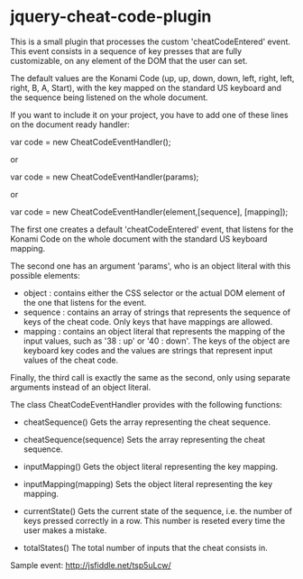 # jquery-cheat-code-plugin
This is a small plugin that processes the custom 'cheatCodeEntered' event. This event consists in a sequence of key
presses that are fully customizable, on any element of the DOM that the user can set.

The default values are the Konami Code (up, up, down, down, left, right, left, right, B, A, Start), with the key
mapped on the standard US keyboard and the sequence being listened on the whole document.

If you want to include it on your project, you have to add one of these lines on the document ready handler:

var code = new CheatCodeEventHandler();

or

var code = new CheatCodeEventHandler(params);

or

var code = new CheatCodeEventHandler(element,[sequence], [mapping]);

The first one creates a default 'cheatCodeEntered' event, that listens for the Konami Code on the whole document with the standard US keyboard mapping.

The second one has an argument 'params', who is an object literal with this possible elements:

- object : contains either the CSS selector or the actual DOM element of the one that listens for the event.
- sequence : contains an array of strings that represents the sequence of keys of the cheat code. Only keys that have mappings are allowed.
- mapping : contains an object literal that represents the mapping of the input values, such as '38 : up' or '40 : down'. The keys of the object are keyboard key codes and the values are strings that represent input values of the cheat code.

Finally, the third call is exactly the same as the second, only using separate arguments instead of an object literal.

The class CheatCodeEventHandler provides with the following functions:

- cheatSequence()
Gets the array representing the cheat sequence.

- cheatSequence(sequence)
Sets the array representing the cheat sequence.

- inputMapping()
Gets the object literal representing the key mapping.

- inputMapping(mapping)
Sets the object literal representing the key mapping.

- currentState()
Gets the current state of the sequence, i.e. the number of keys pressed correctly in a row. This number is reseted every time the user makes a mistake.

- totalStates()
The total number of inputs that the cheat consists in.

Sample event: http://jsfiddle.net/tsp5uLcw/

